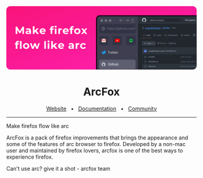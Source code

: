 <img src="arcfox-github.png"/>

<div align="center">
  <h1>ArcFox</h1>
  <a href="https://arcfox.vercel.app">Website</a>
  <span>&nbsp;&nbsp;•&nbsp;&nbsp;</span>
  <a href="https://github.com/use-arcfox/docs">Documentation</a>
  <span>&nbsp;&nbsp;•&nbsp;&nbsp;</span>
  <a href="https://discord.gg/C2aGfAgAHk">Community</a>
  <hr />
</div>

Make firefox flow like arc

ArcFox is a pack of firefox improvements that brings the appearance and some of the features of arc browser to firefox. Developed by a non-mac user and maintained by firefox lovers, arcfox is one of the best ways to experience firefox.

Can't use arc? give it a shot - arcfox team
